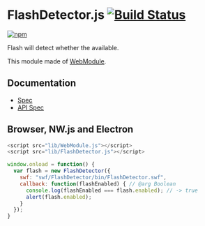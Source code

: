 # FlashDetector.js [![Build Status](https://travis-ci.org/uupaa/FlashDetector.js.svg)](https://travis-ci.org/uupaa/FlashDetector.js)

[![npm](https://nodei.co/npm/uupaa.flashdetector.js.svg?downloads=true&stars=true)](https://nodei.co/npm/uupaa.flashdetector.js/)

Flash will detect whether the available.

This module made of [WebModule](https://github.com/uupaa/WebModule).

## Documentation
- [Spec](https://github.com/uupaa/FlashDetector.js/wiki/)
- [API Spec](https://github.com/uupaa/FlashDetector.js/wiki/FlashDetector)

## Browser, NW.js and Electron

```js
<script src="lib/WebModule.js"></script>
<script src="lib/FlashDetector.js"></script>

window.onload = function() {
  var flash = new FlashDetector({
    swf: "swf/FlashDetector/bin/FlashDetector.swf",
    callback: function(flashEnabled) { // @arg Boolean
      console.log(flashEnabled === flash.enabled); // -> true
      alert(flash.enabled);
    }
  });
}
```

